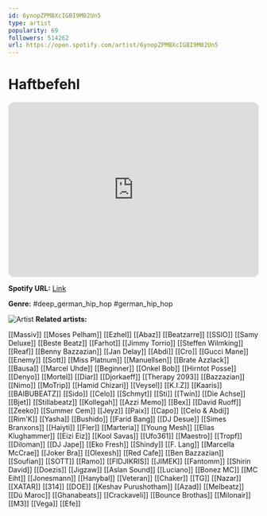 ```yaml
---
id: 6ynopZPMBXcIGBI9M02Un5
type: artist
popularity: 69
followers: 514262
url: https://open.spotify.com/artist/6ynopZPMBXcIGBI9M02Un5
---
```

# Haftbefehl

<iframe style="border-radius:12px" src="https://open.spotify.com/embed/artist/6ynopZPMBXcIGBI9M02Un5" width="100%" height="352" frameBorder="0" allowfullscreen="" allow="autoplay; clipboard-write; encrypted-media; fullscreen; picture-in-picture" loading="lazy"></iframe>

**Spotify URL:** [Link](https://open.spotify.com/artist/6ynopZPMBXcIGBI9M02Un5)

**Genre:**  #deep_german_hip_hop #german_hip_hop

![Artist](https://i.scdn.co/image/ab6761610000e5ebc1540e1a193a4a07f07102e0)
**Related artists:**

[[Massiv]]
[[Moses Pelham]]
[[Ezhel]]
[[Abaz]]
[[Beatzarre]]
[[SSIO]]
[[Samy Deluxe]]
[[Beste Beatz]]
[[Farhot]]
[[Jimmy Torrio]]
[[Steffen Wilmking]]
[[Reaf]]
[[Benny Bazzazian]]
[[Jan Delay]]
[[Abdi]]
[[Cro]]
[[Gucci Mane]]
[[Enemy]]
[[Sott]]
[[Miss Platnum]]
[[Manuellsen]]
[[Brate Azzlack]]
[[Bausa]]
[[Marcel Uhde]]
[[Beginner]]
[[Onkel Bob]]
[[Hirntot Posse]]
[[Denyo]]
[[Mortel]]
[[Diar]]
[[Djorkaeff]]
[[Therapy 2093]]
[[Bazzazian]]
[[Nimo]]
[[MoTrip]]
[[Hamid Chizari]]
[[Veysel]]
[[K.I.Z]]
[[Kaaris]]
[[BAIBUBEATZ]]
[[Sido]]
[[Celo]]
[[Schmyt]]
[[Sti]]
[[Twin]]
[[Die Achse]]
[[Bjet]]
[[Stillabeatz]]
[[Kollegah]]
[[Azzi Memo]]
[[Bex]]
[[David Ruoff]]
[[Zeeko]]
[[Summer Cem]]
[[Jeyz]]
[[Paix]]
[[Capo]]
[[Celo & Abdi]]
[[Rim'K]]
[[Yasha]]
[[Bushido]]
[[Farid Bang]]
[[DJ Desue]]
[[Simes Branxons]]
[[Haiyti]]
[[Fler]]
[[Marteria]]
[[Young Mesh]]
[[Elias Klughammer]]
[[Eizi Eiz]]
[[Kool Savas]]
[[Ufo361]]
[[Maestro]]
[[Tropf]]
[[Diloman]]
[[DJ Jape]]
[[Eko Fresh]]
[[Shindy]]
[[F. Lang]]
[[Marcella McCrae]]
[[Joker Bra]]
[[Olexesh]]
[[Red Cafe]]
[[Ben Bazzazian]]
[[Soufian]]
[[SOTT]]
[[Ramo]]
[[FIDJIKRIS]]
[[JIMEK]]
[[Fantomm]]
[[Shirin David]]
[[Doezis]]
[[Jigzaw]]
[[Aslan Sound]]
[[Luciano]]
[[Bonez MC]]
[[MC Eiht]]
[[Jonesmann]]
[[Hanybal]]
[[Veteran]]
[[Chaker]]
[[TG]]
[[Nazar]]
[[XATAR]]
[[314]]
[[DOE]]
[[Keshav Purushotham]]
[[Azad]]
[[Melbeatz]]
[[Dú Maroc]]
[[Ghanabeats]]
[[Crackaveli]]
[[Bounce Brothas]]
[[Milonair]]
[[M3]]
[[Vega]]
[[Efe]]
